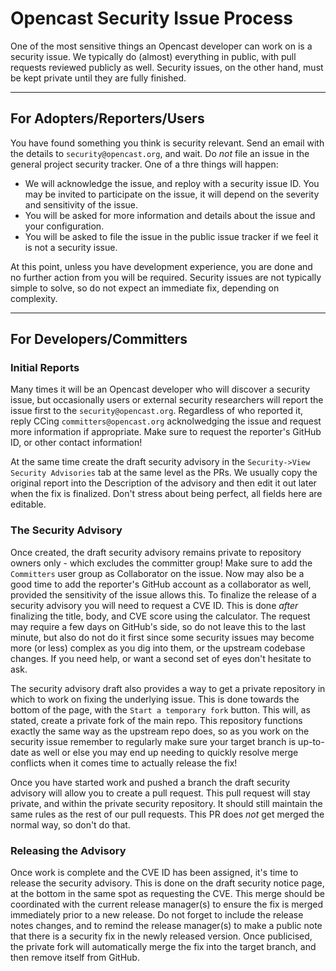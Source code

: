 # Opencast Security Issue Process

One of the most sensitive things an Opencast developer can work on is a security issue.  We typically do (almost)
everything in public, with pull requests reviewed publicly as well.  Security issues, on the other hand, must be kept
private until they are fully finished.

---

## For Adopters/Reporters/Users

You have found something you think is security relevant.  Send an email with the details to `security@opencast.org`,
and wait.  Do *not* file an issue in the general project security tracker.  One of a thre things will happen:

 - We will acknowledge the issue, and reploy with a security issue ID.  You may be invited to participate on the issue,
   it will depend on the severity and sensitivity of the issue.
 - You will be asked for more information and details about the issue and your configuration.
 - You will be asked to file the issue in the public issue tracker if we feel it is not a security issue.

At this point, unless you have development experience, you are done and no further action from you will be required.
Security issues are not typically simple to solve, so do not expect an immediate fix, depending on complexity.

---

## For Developers/Committers

### Initial Reports

Many times it will be an Opencast developer who will discover a security issue, but occasionally users or external
security researchers will report the issue first to the `security@opencast.org`.  Regardless of who reported it, reply
 CCing `committers@opencast.org` acknolwedging the issue and request more information if appropriate.  Make sure to
request the reporter's GitHub ID, or other contact information!

At the same time create the draft security advisory in the `Security->View Security Advisories` tab at the same level
as the PRs.  We usually copy the original report into the Description of the advisory and then edit it out later when
the fix is finalized.  Don't stress about being perfect, all fields here are editable.

### The Security Advisory

Once created, the draft security advisory remains private to repository owners only - which excludes the committer
group!  Make sure to add the `Committers` user group as Collaborator on the issue.  Now may also be a good time to add
the reporter's GitHub account as a collaborator as well, provided the sensitivity of the issue allows this.  To
finalize the release of a security advisory you will need to request a CVE ID.  This is done *after* finalizing the
title, body, and CVE score using the calculator.  The request may require a few days on GitHub's side, so do not leave
this to the last minute, but also do not do it first since some security issues may become more (or less) complex as
you dig into them, or the upstream codebase changes.  If you need help, or want a second set of eyes don't hesitate
to ask.

The security advisory draft also provides a way to get a private repository in which to work on fixing the underlying
issue.  This is done towards the bottom of the page, with the `Start a temporary fork` button.  This will, as stated,
create a private fork of the main repo.  This repository functions exactly the same way as the upstream repo does, so
as you work on the security issue remember to regularly make sure your target branch is up-to-date as well or else you
may end up needing to quickly resolve merge conflicts when it comes time to actually release the fix!

Once you have started work and pushed a branch the draft security advisory will allow you to create a pull request.
This pull request will stay private, and within the private security repository.  It should still maintain the same
rules as the rest of our pull requests.  This PR does *not* get merged the normal way, so don't do that.

### Releasing the Advisory

Once work is complete and the CVE ID has been assigned, it's time to release the security advisory.  This is done on
the draft security notice page, at the bottom in the same spot as requesting the CVE.  This merge should be coordinated
with the current release manager(s) to ensure the fix is merged immediately prior to a new release.  Do not forget to
include the release notes changes, and to remind the release manager(s) to make a public note that there is a security
fix in the newly released version.  Once publicised, the private fork will automatically merge the fix into the target
branch, and then remove itself from GitHub.
